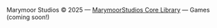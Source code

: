 

Marymoor Studios &copy; 2025
&mdash;
[MarymoorStudios Core Library](https://github.com/MarymoorStudios/Core)
&mdash;
Games (coming soon!)

